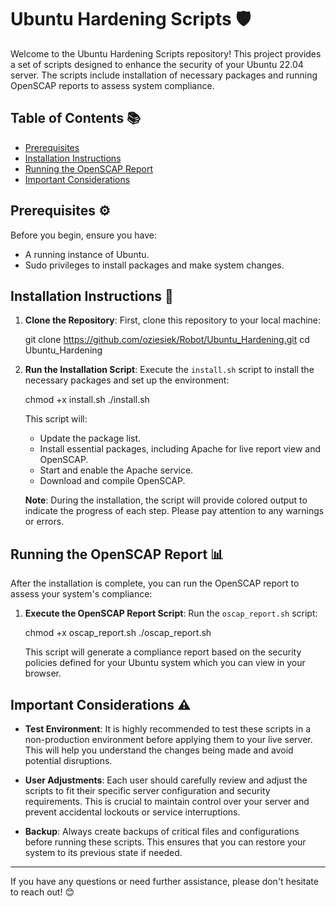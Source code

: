 # Ubuntu Hardening Scripts 🛡️

Welcome to the Ubuntu Hardening Scripts repository! This project provides a set of scripts designed to enhance the security of your Ubuntu 22.04 server. The scripts include installation of necessary packages and running OpenSCAP reports to assess system compliance.

## Table of Contents 📚
- [Prerequisites](#prerequisites)
- [Installation Instructions](#installation-instructions)
- [Running the OpenSCAP Report](#running-the-openscap-report)
- [Important Considerations](#important-considerations)

## Prerequisites ⚙️
Before you begin, ensure you have:
- A running instance of Ubuntu.
- Sudo privileges to install packages and make system changes.

## Installation Instructions 🚀
1. **Clone the Repository**:
   First, clone this repository to your local machine:

   git clone https://github.com/oziesiek/Robot/Ubuntu_Hardening.git
   cd Ubuntu_Hardening

2. **Run the Installation Script**:
   Execute the `install.sh` script to install the necessary packages and set up the environment:

   chmod +x install.sh
   ./install.sh
 
   This script will:
   - Update the package list.
   - Install essential packages, including Apache for live report view and OpenSCAP.
   - Start and enable the Apache service.
   - Download and compile OpenSCAP.

   **Note**: During the installation, the script will provide colored output to indicate the progress of each step. Please pay attention to any warnings or errors.

## Running the OpenSCAP Report 📊
After the installation is complete, you can run the OpenSCAP report to assess your system's compliance:

1. **Execute the OpenSCAP Report Script**:
   Run the `oscap_report.sh` script:

   chmod +x oscap_report.sh
   ./oscap_report.sh

   This script will generate a compliance report based on the security policies defined for your Ubuntu system which you can view in your browser.

## Important Considerations ⚠️
- **Test Environment**: It is highly recommended to test these scripts in a non-production environment before applying them to your live server. This will help you understand the changes being made and avoid potential disruptions.
  
- **User Adjustments**: Each user should carefully review and adjust the scripts to fit their specific server configuration and security requirements. This is crucial to maintain control over your server and prevent accidental lockouts or service interruptions.

- **Backup**: Always create backups of critical files and configurations before running these scripts. This ensures that you can restore your system to its previous state if needed.

---
If you have any questions or need further assistance, please don't hesitate to reach out! 😊